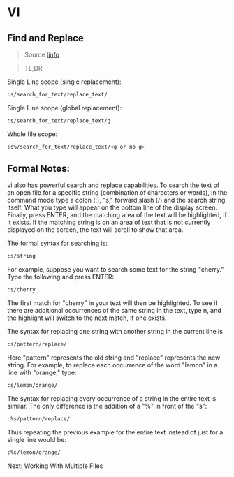 # VI


## Find and Replace

>Source [linfo](http://www.linfo.org/vi/search.html)


>TL;DR

Single Line scope (single replacement):
```bash
:s/search_for_text/replace_text/
```
Single Line scope (global replacement):
```bash
:s/search_for_text/replace_text/g
```
Whole file scope:
```bash
:s%/search_for_text/replace_text/<g or no g>
```
## Formal Notes:
vi also has powerful search and replace capabilities. To search the text of an open file for a specific string (combination of characters or words), in the command mode type a colon (:), "s," forward slash (/) and the search string itself. What you type will appear on the bottom line of the display screen. Finally, press ENTER, and the matching area of the text will be highlighted, if it exists. If the matching string is on an area of text that is not currently displayed on the screen, the text will scroll to show that area.

The formal syntax for searching is:

```bash
:s/string
```

For example, suppose you want to search some text for the string "cherry." Type the following and press ENTER:

```bash
:s/cherry
```

The first match for "cherry" in your text will then be highlighted. To see if there are additional occurrences of the same string in the text, type n, and the highlight will switch to the next match, if one exists.

The syntax for replacing one string with another string in the current line is

```bash
:s/pattern/replace/
```

Here "pattern" represents the old string and "replace" represents the new string. For example, to replace each occurrence of the word "lemon" in a line with "orange," type:

```bash
:s/lemon/orange/
```

The syntax for replacing every occurrence of a string in the entire text is similar. The only difference is the addition of a "%" in front of the "s":

```bash
:%s/pattern/replace/
```

Thus repeating the previous example for the entire text instead of just for a single line would be:

```bash
:%s/lemon/orange/
```




Next: Working With Multiple Files


